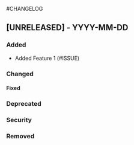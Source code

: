 #CHANGELOG

## [UNRELEASED] - YYYY-MM-DD

### Added
- Added Feature 1 (#ISSUE)

### Changed

#### Fixed

### Deprecated

### Security

### Removed
